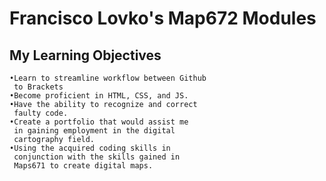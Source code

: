 # Francisco Lovko's Map672 Modules
## My Learning Objectives
    •Learn to streamline workflow between Github
     to Brackets
    •Become proficient in HTML, CSS, and JS.
    •Have the ability to recognize and correct
     faulty code.
    •Create a portfolio that would assist me
     in gaining employment in the digital 
     cartography field.
    •Using the acquired coding skills in 
     conjunction with the skills gained in 
     Maps671 to create digital maps.
